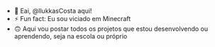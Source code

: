 - 👋 Eai, @llukkasCosta aqui!
- ⚡ Fun fact: Eu sou viciado em Minecraft
- 🙃 Aqui vou postar todos os projetos que estou desenvolvendo ou aprendendo, seja na escola ou próprio

<!---
llukkasCosta/llukkasCosta is a ✨ special ✨ repository because its `README.md` (this file) appears on your GitHub profile.
You can click the Preview link to take a look at your changes.
--->
